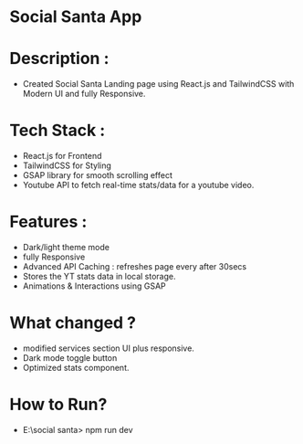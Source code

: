 # Social Santa App

# Description :
- Created Social Santa Landing page using React.js and TailwindCSS with Modern UI and fully Responsive.

# Tech Stack :
- React.js for Frontend
- TailwindCSS for Styling
- GSAP library for smooth scrolling effect
- Youtube API to fetch real-time stats/data for a youtube video.

# Features :
- Dark/light theme mode
- fully Responsive
- Advanced API Caching : refreshes page every after 30secs
- Stores the YT stats data in local storage.
- Animations & Interactions using GSAP

# What changed ?
- modified services section UI plus responsive.
- Dark mode toggle button 
- Optimized stats component.

# How to Run?
- E:\social santa> npm run dev
